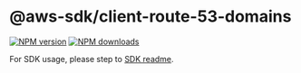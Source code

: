 # @aws-sdk/client-route-53-domains

[![NPM version](https://img.shields.io/npm/v/@aws-sdk/client-route-53-domains/rc.svg)](https://www.npmjs.com/package/@aws-sdk/client-route-53-domains)
[![NPM downloads](https://img.shields.io/npm/dm/@aws-sdk/client-route-53-domains.svg)](https://www.npmjs.com/package/@aws-sdk/client-route-53-domains)

For SDK usage, please step to [SDK readme](https://github.com/aws/aws-sdk-js-v3).

